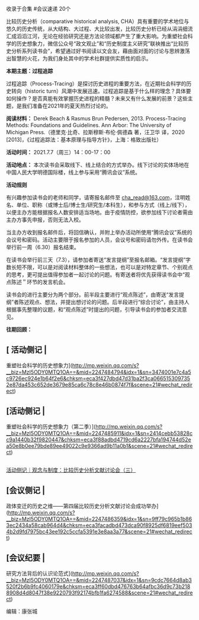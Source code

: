 

收录于合集 #会议速递 20个

比较历史分析（comparative historical analysis,
CHA）具有重要的学术地位与悠久的历史传统，从大结构、大过程、大比较出发，比较历史分析已经从涓涓细流汇成滔滔江河，无论在经验研究还是方法论领域都产生了重大影响。为重塑社会科学的历史想象力，微信公众号“政文观止”和“历史制度主义研究”联袂推出“比较历史分析系列读书会”，希望通过好书阅读以文会友，藉由面对面的讨论与思辨激荡出智慧的火花，为我们身处其中的学术社群提供实质性的启示。

  

 **本期主题：过程追踪**

过程追踪（Process-Tracing）是探讨历史进程的重要方法，在近期社会科学的历史转向（historic
turn）风潮中发展迅速。过程追踪是基于什么样的理念？具体要如何操作？是否真能有效掌握历史进程的精髓？未来又有什么发展的前景？这些主题，是我们准备在2021年的夏天热烈讨论的。

  

 **阅读材料：** Derek Beach & Rasmus Brun Pedersen, 2013. Process-Tracing Methods:
Foundations and Guidelines. Ann Arbor: The University of Michigan
Press.（德里克·比奇、拉斯穆斯·布伦·佩德森 著，汪卫华 译，2020 [2013]，《过程追踪法：基本原理与指导方针》，上海：格致出版社）

  

 **活动时间：** 2021.7.7（周三）14：00-17：00

  

 **活动地点：** 本次读书会采取线下、线上结合的方式举办。线下讨论的实体场地在中国人民大学明德国际楼，线上参与采用“腾讯会议”系统。

  

 **活动规则**

有兴趣参加读书会的老师和同学，请寄报名邮件至
cha_read@163.com，注明姓名、单位、职称（或博士后/博士生/研究生/本科生），和参与方式（线上/线下），以便主办方能根据报名人数安排适当场地。由于疫情防控，欲参加线下讨论者需由主办方事先申报，否则无法入校。

  

当主办方收到报名邮件后，将回信确认，并附上举办活动所使用“腾讯会议”系统的会议号和密码。活动主要限于报名参加的人员，会议号和密码请勿外传。在读书会举行前一周（6.30）报名结束。

  

在读书会举行前三天（7.3），请参加者寄送“发言提纲”至报名邮箱。“发言提纲”字数长短不限，可以是对阅读材料整体的一些想法，也可以是对特定章节、个别观点的思考，更可提出值得参加者一起讨论的问题。有寄送者将优先获得读书会中“观点陈述＂环节的发言机会。

  

读书会的进行主要分为两个部分。前半段主要进行“观点陈述”，由寄送“发言提纲”者陈述观点、想法，并提出想讨论的问题。后半段进行“综合讨论”，由主持人根据事先整理的议题，和“观点陈述”时提出的问题，引导读书会的参加者交流意见。

  

 **往期回顾：**

## [ 活动侧记 |
重塑社会科学的历史想象力](http://mp.weixin.qq.com/s?__biz=MzI5ODY0MTQ1OA==&mid=2247484794&idx=1&sn=3474001e7c4a5c9726ec924e1b64f2e6&chksm=eca3f427dbd47d31ba2f3ca0665153097352e87da453c652de3679e85ca6c78c8e46b0874f7f&scene=21#wechat_redirect)

## [活动侧记 |
重塑社会科学的历史想象力（第二季）](http://mp.weixin.qq.com/s?__biz=MzI5ODY0MTQ1OA==&mid=2247485911&idx=1&sn=2414cebb53828cc9a1440b32f9820447&chksm=eca3f88adbd4719cd6a2227bfa194744d52ea50e8b0ee79bde89ee49022c9e9366ad9b11a0b1&scene=21#wechat_redirect)

##
[活动侧记｜观念与制度：比较历史分析文献讨论会（三）](http://mp.weixin.qq.com/s?__biz=MzI5ODY0MTQ1OA==&mid=2247485938&idx=1&sn=50d8d0b8748659aad34325b7770be42a&chksm=eca3f8afdbd471b99242345fb83df35ea1e429d76352ab82c321dfc4de08860fc1caeef1db98&scene=21#wechat_redirect)

## [会议侧记 |
政体变迁的历史之维——第四届比较历史分析文献讨论会成功举办](http://mp.weixin.qq.com/s?__biz=MzI5ODY0MTQ1OA==&mid=2247486359&idx=1&sn=9ff79c965b1b863ec2434a58cab964d4&chksm=eca3facadbd473dca90f8925df6819eef5034b2d9fd7975bc43ee192c5ccfa5391e3e8aa3a77&scene=21#wechat_redirect)

## [会议纪要 |
研究方法背后的认识论范式](http://mp.weixin.qq.com/s?__biz=MzI5ODY0MTQ1OA==&mid=2247487037&idx=1&sn=9cdc7664d8ab3520f2b6b9fc4060179e&chksm=eca3ff60dbd476763b64afbc36d9c73b2188908d4d8047f38e9220793f92174bfb1fa6274588&scene=21#wechat_redirect)

  

编辑：康张城  

  

